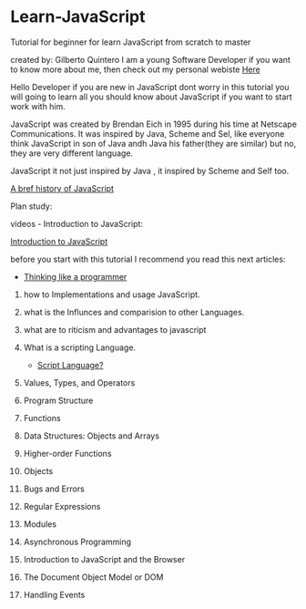 # Learn-JavaScript
Tutorial for beginner for learn JavaScript from scratch to master

  created by: Gilberto Quintero  I am a young Software Developer if you want to know more about me, then check out my personal webiste  [Here](http://www.gilbertoquintero.com/)


Hello Developer if you are new in JavaScript dont worry in this tutorial you will going to learn all you should know about JavaScript if you want to start work with him.


 JavaScript was created by Brendan Eich in 1995 during his time at Netscape Communications. It was inspired by Java, Scheme and Sel, like everyone think JavaScript in son of Java andh Java his father(they are similar) but no, they are very different language.
 
 JavaScript it not just inspired by Java , it inspired by Scheme and Self  too.
 
 
 [A bref history of JavaScript](https://medium.com/@benastontweet/lesson-1a-the-history-of-javascript-8c1ce3bffb17)
 
 
   Plan study:
   
   videos - Introduction to JavaScript:
   
   
   [Introduction to JavaScript](https://www.youtube.com/watch?v=W6NZfCO5SIk)

   
 
   
   before you start with this tutorial I recommend you read this next articles:
   
   
   - [Thinking like a programmer](https://www.freecodecamp.org/news/how-to-think-like-a-programmer-lessons-in-problem-solving-d1d8bf1de7d2/)

     
   
 1. how to Implementations and usage JavaScript.
 
 2. what is the  Influnces  and comparision  to other Languages.
 
 3. what are to riticism and advantages to javascript
 
 4. What is a scripting Language.
 
    - [Script Language?]( https://www.computerhope.com/jargon/s/script.htm)
 
 5. Values, Types, and Operators
 
 6. Program Structure
 
 7. Functions
 
 8. Data Structures: Objects and Arrays
 
 9. Higher-order Functions

10.  Objects

11. Bugs and Errors

12. Regular Expressions

13. Modules

14. Asynchronous Programming

15. Introduction to JavaScript and the Browser

16. The Document Object Model or DOM

17. Handling Events


